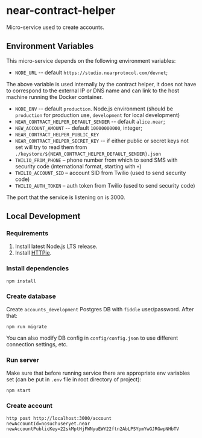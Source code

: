 # near-contract-helper
Micro-service used to create accounts.

## Environment Variables
This micro-service depends on the following environment variables:
* `NODE_URL` -- default `https://studio.nearprotocol.com/devnet`;

The above variable is used internally by the contract helper, it does not have to correspond to the external IP or DNS
name and can link to the host machine running the Docker container.

* `NODE_ENV` -- default `production`. Node.js environment (should be `production` for production use, `development` for local development)
* `NEAR_CONTRACT_HELPER_DEFAULT_SENDER` -- default `alice.near`;
* `NEW_ACCOUNT_AMOUNT` -- default `10000000000`, integer;
* `NEAR_CONTRACT_HELPER_PUBLIC_KEY`
* `NEAR_CONTRACT_HELPER_SECRET_KEY` -- if either public or secret keys not set will try to read them from 
    `./keystore/${NEAR_CONTRACT_HELPER_DEFAULT_SENDER}.json`
* `TWILIO_FROM_PHONE` – phone number from which to send SMS with security code (international format, starting with `+`)
* `TWILIO_ACCOUNT_SID` – account SID from Twilio (used to send security code)
* `TWILIO_AUTH_TOKEN` – auth token from Twilio (used to send security code)

The port that the service is listening on is 3000.

## Local Development

### Requirements

1) Install latest Node.js LTS release.
2) Install [HTTPie](http://httpie.org/).

### Install dependencies

```
npm install
```

### Create database

Create `accounts_development` Postgres DB with `fiddle` user/password.
After that:

```
npm run migrate
```

You can also modify DB config in `config/config.json` to use different connection settings, etc.

### Run server

Make sure that before running service there are appropriate env variables set (can be put in  `.env` file in root directory of project):

```
npm start
```

### Create account
```
http post http://localhost:3000/account newAccountId=nosuchuseryet.near newAccountPublicKey=22skMptHjFWNyuEWY22ftn2AbLPSYpmYwGJRGwpNHbTV
```
